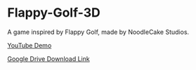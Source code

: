 # Flappy-Golf-3D
A game inspired by Flappy Golf, made by NoodleCake Studios.

[YouTube Demo](https://youtu.be/5VJxFsQfg6c "Demo")

[Google Drive Download Link](https://drive.google.com/drive/folders/1Q_0hKVTg4hEA-WWQlSkQMm_FbNYzmy-L?usp=drive_link "Download")

